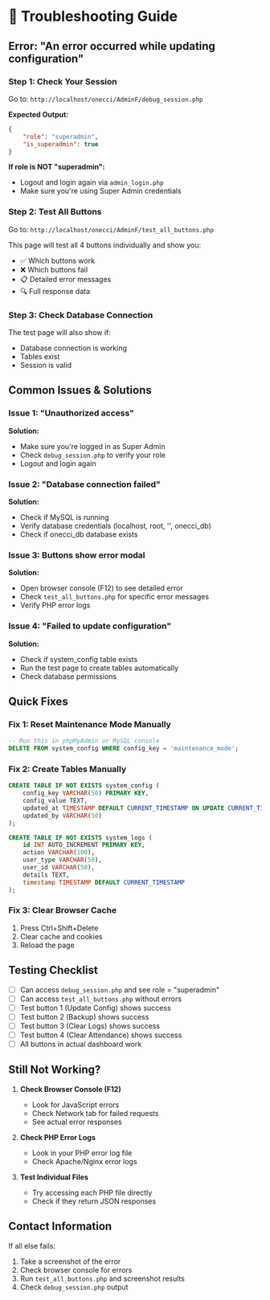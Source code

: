 # 🔧 Troubleshooting Guide

## Error: "An error occurred while updating configuration"

### Step 1: Check Your Session
Go to: `http://localhost/onecci/AdminF/debug_session.php`

**Expected Output:**
```json
{
    "role": "superadmin",
    "is_superadmin": true
}
```

**If role is NOT "superadmin":**
- Logout and login again via `admin_login.php`
- Make sure you're using Super Admin credentials

### Step 2: Test All Buttons
Go to: `http://localhost/onecci/AdminF/test_all_buttons.php`

This page will test all 4 buttons individually and show you:
- ✅ Which buttons work
- ❌ Which buttons fail
- 📋 Detailed error messages
- 🔍 Full response data

### Step 3: Check Database Connection
The test page will also show if:
- Database connection is working
- Tables exist
- Session is valid

## Common Issues & Solutions

### Issue 1: "Unauthorized access"
**Solution:** 
- Make sure you're logged in as Super Admin
- Check `debug_session.php` to verify your role
- Logout and login again

### Issue 2: "Database connection failed"
**Solution:**
- Check if MySQL is running
- Verify database credentials (localhost, root, '', onecci_db)
- Check if onecci_db database exists

### Issue 3: Buttons show error modal
**Solution:**
- Open browser console (F12) to see detailed error
- Check `test_all_buttons.php` for specific error messages
- Verify PHP error logs

### Issue 4: "Failed to update configuration"
**Solution:**
- Check if system_config table exists
- Run the test page to create tables automatically
- Check database permissions

## Quick Fixes

### Fix 1: Reset Maintenance Mode Manually
```sql
-- Run this in phpMyAdmin or MySQL console
DELETE FROM system_config WHERE config_key = 'maintenance_mode';
```

### Fix 2: Create Tables Manually
```sql
CREATE TABLE IF NOT EXISTS system_config (
    config_key VARCHAR(50) PRIMARY KEY,
    config_value TEXT,
    updated_at TIMESTAMP DEFAULT CURRENT_TIMESTAMP ON UPDATE CURRENT_TIMESTAMP,
    updated_by VARCHAR(50)
);

CREATE TABLE IF NOT EXISTS system_logs (
    id INT AUTO_INCREMENT PRIMARY KEY,
    action VARCHAR(100),
    user_type VARCHAR(50),
    user_id VARCHAR(50),
    details TEXT,
    timestamp TIMESTAMP DEFAULT CURRENT_TIMESTAMP
);
```

### Fix 3: Clear Browser Cache
1. Press Ctrl+Shift+Delete
2. Clear cache and cookies
3. Reload the page

## Testing Checklist

- [ ] Can access `debug_session.php` and see role = "superadmin"
- [ ] Can access `test_all_buttons.php` without errors
- [ ] Test button 1 (Update Config) shows success
- [ ] Test button 2 (Backup) shows success
- [ ] Test button 3 (Clear Logs) shows success
- [ ] Test button 4 (Clear Attendance) shows success
- [ ] All buttons in actual dashboard work

## Still Not Working?

1. **Check Browser Console (F12)**
   - Look for JavaScript errors
   - Check Network tab for failed requests
   - See actual error responses

2. **Check PHP Error Logs**
   - Look in your PHP error log file
   - Check Apache/Nginx error logs

3. **Test Individual Files**
   - Try accessing each PHP file directly
   - Check if they return JSON responses

## Contact Information

If all else fails:
1. Take a screenshot of the error
2. Check browser console for errors
3. Run `test_all_buttons.php` and screenshot results
4. Check `debug_session.php` output
